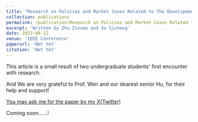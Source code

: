 ```yaml
---
title: "Research on Policies and Market Cases Related to The Development of New Energy Storage"
collection: publications
permalink: /publication/Research on Policies and Market Cases Related to The Development of New Energy Storage
excerpt: 'Written by Zhu Zixuan and Xu Sicheng'
date: 2023-08-12
venue: 'IEEE Conference'
paperurl: 'Not Yet'
citation: 'Not Yet'
---
```

This article is a small result of two undergraduate students' first encounter with research.

And  We are very grateful to Prof. Wen and our dearest senior Hu, for their help and support!

[You may ask me for the paper by my X(Twitter)](https://twitter.com/yuanshe97430622)

Coming soon......!
